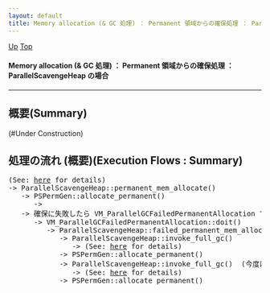 ```yaml
---
layout: default
title: Memory allocation (& GC 処理) ： Permanent 領域からの確保処理 ： ParallelScavengeHeap の場合  
---
```

[Up](no28916-pc.html) [Top](../index.html)

#### Memory allocation (& GC 処理) ： Permanent 領域からの確保処理 ： ParallelScavengeHeap の場合  

--- 
## 概要(Summary)
(#Under Construction)

## 処理の流れ (概要)(Execution Flows : Summary)
<div class="flow-abst"><pre>
(See: <a href="no28916-pc.html">here</a> for details)
-&gt; ParallelScavengeHeap::permanent_mem_allocate()
   -&gt; PSPermGen::allocate_permanent()
      -&gt;
   -&gt; 確保に失敗したら VM_ParallelGCFailedPermanentAllocation で GC を行う.
      -&gt; VM_ParallelGCFailedPermanentAllocation::doit()
         -&gt; ParallelScavengeHeap::failed_permanent_mem_allocate()
            -&gt; ParallelScavengeHeap::invoke_full_gc()
               -&gt; (See: <a href="no3718vrX.html">here</a> for details)
            -&gt; PSPermGen::allocate_permanent()
            -&gt; ParallelScavengeHeap::invoke_full_gc()  (今度は完全に)
               -&gt; (See: <a href="no3718vrX.html">here</a> for details)
            -&gt; PSPermGen::allocate_permanent()
</pre></div>






